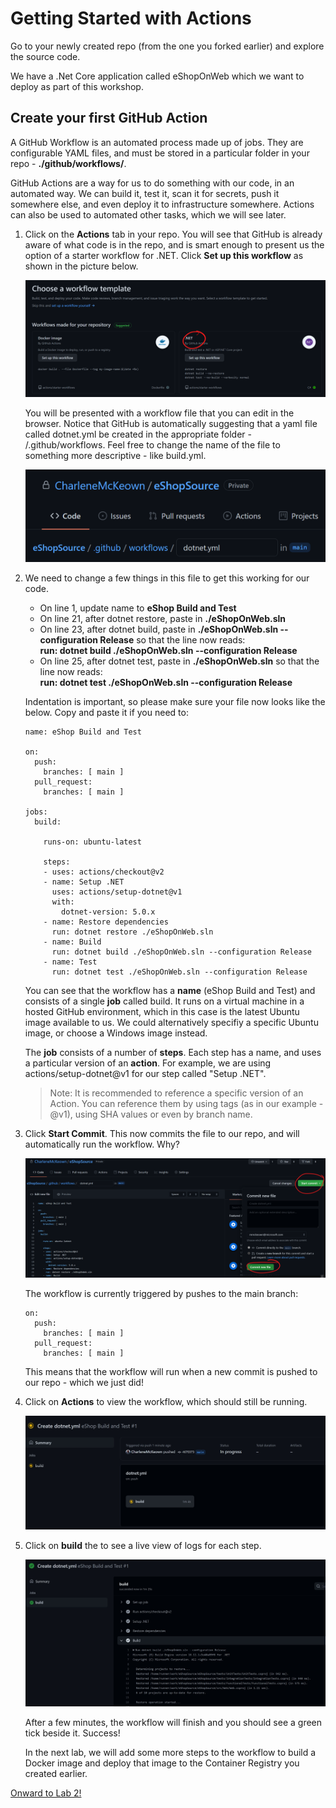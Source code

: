 # Getting Started with Actions

Go to your newly created repo (from the one you forked earlier) and explore the source code.

We have a .Net Core application called eShopOnWeb which we want to deploy as part of this workshop.

## Create your first GitHub Action

A GitHub Workflow is an automated process made up of jobs. They are configurable YAML files, and must be stored in a particular folder in your repo - **./github/workflows/**. 

GitHub Actions are a way for us to do something with our code, in an automated way.  We can build it, test it, scan it for secrets, push it somewhere else, and even deploy it to infrastructure somewhere.  Actions can also be used to automated other tasks, which we will see later.

1. Click on the **Actions** tab in your repo.  You will see that GitHub is already aware of what code is in the repo, and is smart enough to present us the option of a starter workflow for .NET.  Click **Set up this workflow** as shown in the picture below.

    <img src="imgs/dotnet.png">

    You will be presented with a workflow file that you can edit in the browser. Notice that GitHub is automatically suggesting that a yaml file called dotnet.yml be created in the appropriate folder - /.github/workflows. Feel free to change the name of the file to something more descriptive - like build.yml. 

    <img src="imgs/dotnetyml.png"><br>

1. We need to change a few things in this file to get this working for our code. 

    - On line 1, update name to **eShop Build and Test**
    - On line 21, after dotnet restore, paste in **./eShopOnWeb.sln**
    - On line 23, after dotnet build, paste in **./eShopOnWeb.sln --configuration Release** so that the line now reads:<br> 
    **run: dotnet build ./eShopOnWeb.sln --configuration Release**
    - On line 25, after dotnet test, paste in **./eShopOnWeb.sln** so that the line now reads:<br>
    **run: dotnet test ./eShopOnWeb.sln --configuration Release**

    Indentation is important, so please make sure your file now looks like the below. Copy and paste it if you need to:

    ```
    name: eShop Build and Test

    on:
      push:
        branches: [ main ]
      pull_request:
        branches: [ main ]

    jobs:
      build:

        runs-on: ubuntu-latest

        steps:
        - uses: actions/checkout@v2
        - name: Setup .NET
          uses: actions/setup-dotnet@v1
          with:
            dotnet-version: 5.0.x
        - name: Restore dependencies
          run: dotnet restore ./eShopOnWeb.sln
        - name: Build
          run: dotnet build ./eShopOnWeb.sln --configuration Release
        - name: Test
          run: dotnet test ./eShopOnWeb.sln --configuration Release
    ```
    You can see that the workflow has a **name** (eShop Build and Test) and consists of a single **job** called build.  It runs on a virtual machine in a hosted GitHub environment, which in this case is the latest Ubuntu image available to us.  We could alternatively specifiy a specific Ubuntu image, or choose a Windows image instead. 

    The **job** consists of a number of **steps**. Each step has a name, and uses a particular version of an **action**. For example, we are using actions/setup-dotnet@v1 for our step called "Setup .NET".

    >Note: It is recommended to reference a specific version of an Action. You can reference them by using tags (as in our example - @v1), using SHA values or even by branch name. 

1. Click **Start Commit**.  This now commits the file to our repo, and will automatically run the workflow.  Why? 

    <img src="imgs/CommitIt.PNG">

    The workflow is currently triggered by pushes to the main branch: 

    ```
    on:
      push:
        branches: [ main ]
      pull_request:
        branches: [ main ]
    ```
    This means that the workflow will run when a new commit is pushed to our repo - which we just did!


1. Click on **Actions** to view the workflow, which should still be running.

    <img src="imgs/workflow1.png">

1. Click on **build** the to see a live view of logs for each step. 

    <img src="imgs/workflow3.png">

    After a few minutes, the workflow will finish and you should see a green tick beside it.  Success!

    In the next lab, we will add some more steps to the workflow to build a Docker image and deploy that image to the Container Registry you created earlier.

[Onward to Lab 2!](../lab.2/lab.2.md)
